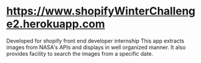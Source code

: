 # https://www.shopifyWinterChallenge2.herokuapp.com
Developed for shopify front end developer internship 
This app extracts images from NASA's APIs and displays in well organized manner. It also provides facility to search the images from a specific date.
